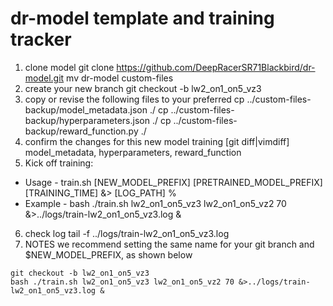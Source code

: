 # dr-model template and training tracker
1. clone model
git clone https://github.com/DeepRacerSR71Blackbird/dr-model.git
mv dr-model custom-files
2. create your new branch
git checkout -b lw2_on1_on5_vz3
3. copy or revise the following files to your preferred
cp ../custom-files-backup/model_metadata.json ./
cp ../custom-files-backup/hyperparameters.json ./
cp ../custom-files-backup/reward_function.py ./
4.  confirm the changes for this new model training
[git diff|vimdiff] model_metadata, hyperparameters, reward_function
5. Kick off training:
  * Usage - train.sh [NEW_MODEL_PREFIX] [PRETRAINED_MODEL_PREFIX] [TRAINING_TIME] &> [LOG_PATH] %
  * Example - bash ./train.sh lw2_on1_on5_vz3 lw2_on1_on5_vz2 70 &>../logs/train-lw2_on1_on5_vz3.log &
6. check log
tail -f ../logs/train-lw2_on1_on5_vz3.log 
7. NOTES
we recommend setting the same name for your git branch and $NEW_MODEL_PREFIX, as shown below
```
git checkout -b lw2_on1_on5_vz3
bash ./train.sh lw2_on1_on5_vz3 lw2_on1_on5_vz2 70 &>../logs/train-lw2_on1_on5_vz3.log &
```
